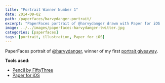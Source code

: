 ```yaml
---
title: "Portrait Winner Number 1"
date: 2014-09-02
path: /paperfaces/harvydanger-portrait/
excerpt: "PaperFaces portrait of @harvydanger drawn with Paper for iOS on an iPad."
image: ../../images/paperfaces-harvydanger-twitter.jpg
categories: [paperfaces]
tags: [portrait, illustration, Paper for iOS]
---
```


PaperFaces portrait of [@harvydanger](https://twitter.com/harvydanger), winner of my first [portrait giveaway](/notes/paperfaces-giveaway/).

**Tools used:**

- [Pencil by FiftyThree](https://amzn.to/35tCkJW)
- [Paper for iOS](https://paper.bywetransfer.com/)
